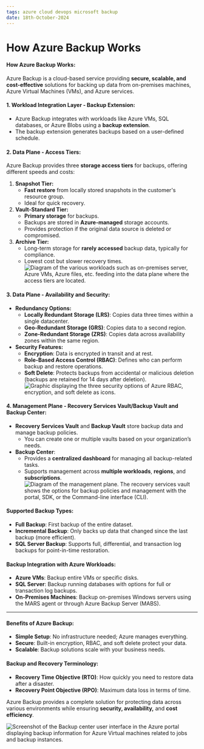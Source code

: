 ```yaml
---
tags: azure cloud devops microsoft backup
date: 18th-October-2024
---
```




# How Azure Backup Works


#### How Azure Backup Works:

Azure Backup is a cloud-based service providing **secure, scalable, and cost-effective** solutions for backing up data from on-premises machines, Azure Virtual Machines (VMs), and Azure services.

#### **1. Workload Integration Layer - Backup Extension:**

- Azure Backup integrates with workloads like Azure VMs, SQL databases, or Azure Blobs using a **backup extension**.
- The backup extension generates backups based on a user-defined schedule.

#### 2. **Data Plane - Access Tiers:**

Azure Backup provides three **storage access tiers** for backups, offering different speeds and costs:

1. **Snapshot Tier:**
    - **Fast restore** from locally stored snapshots in the customer's resource group.
    - Ideal for quick recovery.
2. **Vault-Standard Tier:**
    - **Primary storage** for backups.
    - Backups are stored in **Azure-managed** storage accounts.
    - Provides protection if the original data source is deleted or compromised.
3. **Archive Tier:**
    - Long-term storage for **rarely accessed** backup data, typically for compliance.
    - Lowest cost but slower recovery times.
![Diagram of the various workloads such as on-premises server, Azure VMs, Azure files, etc. feeding into the data plane where the access tiers are located.](https://learn.microsoft.com/en-us/training/modules/intro-to-azure-backup/media/data-plane.png)
#### **3. Data Plane - Availability and Security:**

- **Redundancy Options:**
    - **Locally Redundant Storage (LRS)**: Copies data three times within a single datacenter.
    - **Geo-Redundant Storage (GRS)**: Copies data to a second region.
    - **Zone-Redundant Storage (ZRS)**: Copies data across availability zones within the same region.
- **Security Features:**
    - **Encryption**: Data is encrypted in transit and at rest.
    - **Role-Based Access Control (RBAC)**: Defines who can perform backup and restore operations.
    - **Soft Delete**: Protects backups from accidental or malicious deletion (backups are retained for 14 days after deletion).
![Graphic displaying the three security options of Azure RBAC, encryption, and soft delete as icons.](https://learn.microsoft.com/en-us/training/modules/intro-to-azure-backup/media/built-in-security.png)
#### **4. Management Plane - Recovery Services Vault/Backup Vault and Backup Center:**

- **Recovery Services Vault** and **Backup Vault** store backup data and manage backup policies.
    - You can create one or multiple vaults based on your organization’s needs.
- **Backup Center**:
    - Provides a **centralized dashboard** for managing all backup-related tasks.
    - Supports management across **multiple workloads**, **regions**, and **subscriptions**.
![Diagram of the management plane. The recovery services vault shows the options for backup policies and management with the portal, SDK, or the Command-line interface (CLI).](https://learn.microsoft.com/en-us/training/modules/intro-to-azure-backup/media/backup-vaults.png)
#### **Supported Backup Types:**

- **Full Backup**: First backup of the entire dataset.
- **Incremental Backup**: Only backs up data that changed since the last backup (more efficient).
- **SQL Server Backup**: Supports full, differential, and transaction log backups for point-in-time restoration.

#### **Backup Integration with Azure Workloads:**

- **Azure VMs**: Backup entire VMs or specific disks.
- **SQL Server**: Backup running databases with options for full or transaction log backups.
- **On-Premises Machines**: Backup on-premises Windows servers using the MARS agent or through Azure Backup Server (MABS).

---

#### Benefits of Azure Backup:

- **Simple Setup**: No infrastructure needed; Azure manages everything.
- **Secure**: Built-in encryption, RBAC, and soft delete protect your data.
- **Scalable**: Backup solutions scale with your business needs.

#### **Backup and Recovery Terminology:**

- **Recovery Time Objective (RTO)**: How quickly you need to restore data after a disaster.
- **Recovery Point Objective (RPO)**: Maximum data loss in terms of time.

Azure Backup provides a complete solution for protecting data across various environments while ensuring **security, availability,** and **cost efficiency**.

![Screenshot of the Backup center user interface in the Azure portal displaying backup information for Azure Virtual machines related to jobs and backup instances.](https://learn.microsoft.com/en-us/training/modules/intro-to-azure-backup/media/backup-center.png)